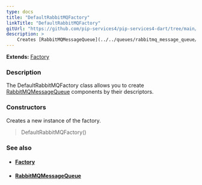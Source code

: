 ```yaml
---
type: docs
title: "DefaultRabbitMQFactory"
linkTitle: "DefaultRabbitMQFactory"
gitUrl: "https://github.com/pip-services4/pip-services4-dart/tree/main/pip-services4-rabbitmq-dart"
description: > 
    Creates [RabbitMQMessageQueue](../../queues/rabbitmq_message_queue/)  components by their descriptors.
---
```


**Extends:** [Factory](../../../components/build/factory)

### Description

The DefaultRabbitMQFactory class allows you to create [RabbitMQMessageQueue](../../queues/rabbitmq_message_queue/) components by their descriptors.

### Constructors

Creates a new instance of the factory.

> DefaultRabbitMQFactory()


### See also
- #### [Factory](../../../components/build/factory)
- #### [RabbitMQMessageQueue](../../queues/rabbitmq_message_queue)

